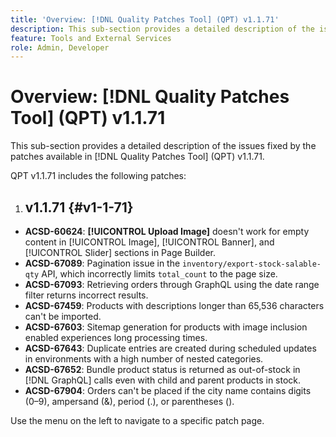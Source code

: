 ```yaml
---
title: 'Overview: [!DNL Quality Patches Tool] (QPT) v1.1.71'
description: This sub-section provides a detailed description of the issues fixed by the patches available in [!DNL Quality Patches Tool] (QPT) v1.1.71.
feature: Tools and External Services
role: Admin, Developer
---
```

# Overview: [!DNL Quality Patches Tool] (QPT) v1.1.71

This sub-section provides a detailed description of the issues fixed by the patches available in [!DNL Quality Patches Tool] (QPT) v1.1.71.

QPT v1.1.71 includes the following patches:

1. ## v1.1.71 {#v1-1-71}

* **ACSD-60624**: **[!UICONTROL Upload Image]** doesn't work for empty content in [!UICONTROL Image], [!UICONTROL Banner], and [!UICONTROL Slider] sections in Page Builder.
* **ACSD-67089**: Pagination issue in the `inventory/export-stock-salable-qty` API, which incorrectly limits `total_count` to the page size.
* **ACSD-67093**: Retrieving orders through GraphQL using the date range filter returns incorrect results.
* **ACSD-67459**: Products with descriptions longer than 65,536 characters can't be imported.
* **ACSD-67603**: Sitemap generation for products with image inclusion enabled experiences long processing times.
* **ACSD-67643**: Duplicate entries are created during scheduled updates in environments with a high number of nested categories.
* **ACSD-67652**: Bundle product status is returned as out-of-stock in [!DNL GraphQL] calls even with child and parent products in stock.
* **ACSD-67904**: Orders can't be placed if the city name contains digits (0–9), ampersand (&), period (.), or parentheses ().

Use the menu on the left to navigate to a specific patch page.
